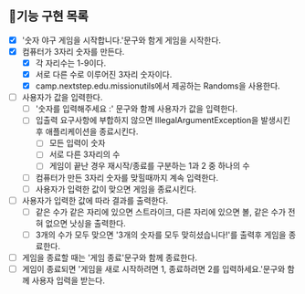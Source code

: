 ## 🔧기능 구현 목록
- [x] '숫자 야구 게임을 시작합니다.'문구와 함게 게임을 시작한다.
- [x] 컴퓨터가 3자리 숫자를 만든다.
  - [x] 각 자리수는 1-9이다.
  - [x] 서로 다른 수로 이루어진 3자리 숫자이다.
  - [x] camp.nextstep.edu.missionutils에서 제공하는 Randoms을 사용한다.
- [ ] 사용자가 값을 입력한다.
  - [ ] '숫자를 입력해주세요 :' 문구와 함께 사용자가 값을 입력한다.
  - [ ] 입출력 요구사항에 부합하지 않으면 IllegalArgumentException을 발생시킨 후 애플리케이션을 종료시킨다.
    - [ ] 모든 입력이 숫자
    - [ ] 서로 다른 3자리의 수
    - [ ] 게임이 끝난 경우 재시작/종료를 구분하는 1과 2 중 하나의 수
  - [ ] 컴퓨터가 만든 3자리 숫자를 맞힐때까지 계속 입력한다.
  - [ ] 사용자가 입력한 값이 맞으면 게임을 종료시킨다.
- [ ] 사용자가 입력한 값에 따라 결과를 출력한다.
  - [ ] 같은 수가 같은 자리에 있으면 스트라이크, 다른 자리에 있으면 볼, 같은 수가 전혀 없으면 낫싱을 출력한다.
  - [ ] 3개의 수가 모두 맞으면 '3개의 숫자를 모두 맞히셨습니다!'를 출력후 게임을 종료한다.
- [ ] 게임을 종료할 때는 '게임 종료'문구와 함께 종료한다.
- [ ] 게임이 종료되면 '게임을 새로 시작하려면 1, 종료하려면 2를 입력하세요.'문구와 함께 사용자 입력을 받는다.

